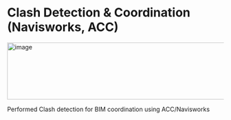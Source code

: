 # Clash Detection & Coordination (Navisworks, ACC)
<img width="1405" height="133" alt="image" src="https://github.com/user-attachments/assets/8b4db730-0786-4731-b652-8211d5e2c133" />

Performed Clash detection for BIM coordination using ACC/Navisworks
